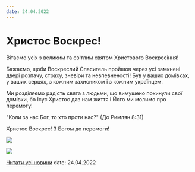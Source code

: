 ```yaml
---
date: 24.04.2022
---
```

# Христос Воскрес!

Вітаємо усіх з великим та світлим святом Христового Воскресіння!

Бажаємо, щоби Воскреслий Спаситель пройшов через усі замкнені двері розпачу, страху, зневіри та невпевненості! Був у ваших домівках, у ваших серцях, з кожним захисником і з кожним українцем.

Ми розділяємо радість свята з людьми, що вимушено покинули свої домівки, бо Ісус Христос дав нам життя і Його ми молимо про перемогу!

"Коли за нас Бог, то хто проти нас?" (До Римлян 8:31)

Христос Воскрес! З Богом до перемоги!

![](/images/blog/христос-воскрес/великдень22_1.jpg)

![](/images/blog/христос-воскрес/великдень22.png)

[Читати усі новини](/news)
date: 24.04.2022
